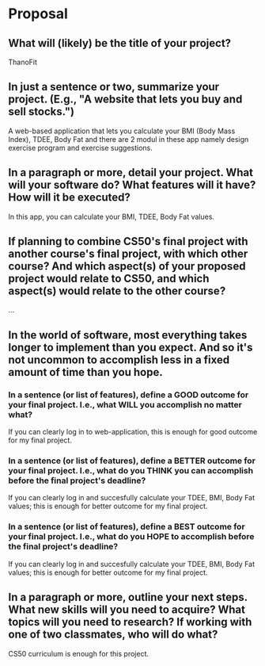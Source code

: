 # Proposal

## What will (likely) be the title of your project?

ThanoFit

## In just a sentence or two, summarize your project. (E.g., "A website that lets you buy and sell stocks.")

A web-based application that lets you calculate your BMI (Body Mass Index), TDEE, Body Fat and there are 2 modul in these app
namely design exercise program and exercise suggestions.

## In a paragraph or more, detail your project. What will your software do? What features will it have? How will it be executed?

In this app, you can calculate your BMI, TDEE, Body Fat values.

## If planning to combine CS50's final project with another course's final project, with which other course? And which aspect(s) of your proposed project would relate to CS50, and which aspect(s) would relate to the other course?

...

## In the world of software, most everything takes longer to implement than you expect. And so it's not uncommon to accomplish less in a fixed amount of time than you hope.

### In a sentence (or list of features), define a GOOD outcome for your final project. I.e., what WILL you accomplish no matter what?

If you can clearly log in to web-application, this is enough for good outcome for my final project.

### In a sentence (or list of features), define a BETTER outcome for your final project. I.e., what do you THINK you can accomplish before the final project's deadline?

If you can clearly log in and succesfully calculate your TDEE, BMI, Body Fat values; this is enough for better outcome for my final project.

### In a sentence (or list of features), define a BEST outcome for your final project. I.e., what do you HOPE to accomplish before the final project's deadline?

If you can clearly log in and succesfully calculate your TDEE, BMI, Body Fat values; this is enough for better outcome for my final project.

## In a paragraph or more, outline your next steps. What new skills will you need to acquire? What topics will you need to research? If working with one of two classmates, who will do what?

CS50 curriculum is enough for this project.
